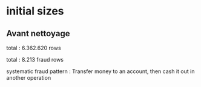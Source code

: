 # initial sizes

## Avant nettoyage
total : 6.362.620 rows 

total : 8.213 fraud rows

systematic fraud pattern : Transfer money to an account, then cash it out in another operation